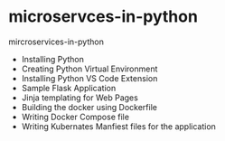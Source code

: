 # microservces-in-python
mircroservices-in-python
- Installing Python
- Creating Python Virtual Environment
- Installing Python VS Code Extension
- Sample Flask Application
- Jinja templating for Web Pages
- Building the docker using Dockerfile
- Writing Docker Compose file
- Writing Kubernates Manfiest files for the application


